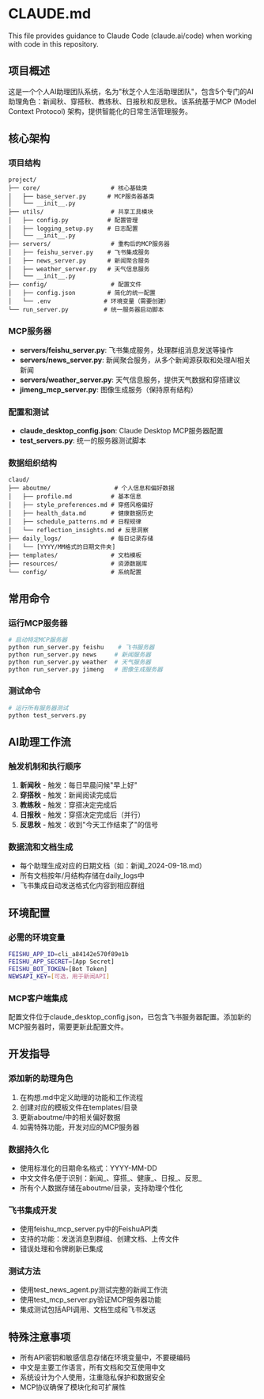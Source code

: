 # CLAUDE.md

This file provides guidance to Claude Code (claude.ai/code) when working with code in this repository.

## 项目概述

这是一个个人AI助理团队系统，名为"秋芝个人生活助理团队"，包含5个专门的AI助理角色：新闻秋、穿搭秋、教练秋、日报秋和反思秋。该系统基于MCP (Model Context Protocol) 架构，提供智能化的日常生活管理服务。

## 核心架构

### 项目结构
```
project/
├── core/                    # 核心基础类
│   ├── base_server.py      # MCP服务器基类
│   └── __init__.py
├── utils/                   # 共享工具模块
│   ├── config.py           # 配置管理
│   ├── logging_setup.py    # 日志配置
│   └── __init__.py
├── servers/                 # 重构后的MCP服务器
│   ├── feishu_server.py    # 飞书集成服务
│   ├── news_server.py      # 新闻聚合服务
│   ├── weather_server.py   # 天气信息服务
│   └── __init__.py
├── config/                  # 配置文件
│   ├── config.json         # 简化的统一配置
│   └── .env               # 环境变量（需要创建）
└── run_server.py          # 统一服务器启动脚本
```

### MCP服务器
- **servers/feishu_server.py**: 飞书集成服务，处理群组消息发送等操作
- **servers/news_server.py**: 新闻聚合服务，从多个新闻源获取和处理AI相关新闻
- **servers/weather_server.py**: 天气信息服务，提供天气数据和穿搭建议
- **jimeng_mcp_server.py**: 图像生成服务（保持原有结构）

### 配置和测试
- **claude_desktop_config.json**: Claude Desktop MCP服务器配置
- **test_servers.py**: 统一的服务器测试脚本

### 数据组织结构
```
claud/
├── aboutme/                  # 个人信息和偏好数据
│   ├── profile.md           # 基本信息
│   ├── style_preferences.md # 穿搭风格偏好
│   ├── health_data.md       # 健康数据历史
│   ├── schedule_patterns.md # 日程规律
│   └── reflection_insights.md # 反思洞察
├── daily_logs/              # 每日记录存储
│   └── [YYYY/MM格式的日期文件夹]
├── templates/               # 文档模板
├── resources/               # 资源数据库
└── config/                  # 系统配置
```

## 常用命令

### 运行MCP服务器
```bash
# 启动特定MCP服务器
python run_server.py feishu    # 飞书服务器
python run_server.py news     # 新闻服务器
python run_server.py weather  # 天气服务器
python run_server.py jimeng   # 图像生成服务器
```

### 测试命令
```bash
# 运行所有服务器测试
python test_servers.py
```

## AI助理工作流

### 触发机制和执行顺序
1. **新闻秋** - 触发：每日早晨问候"早上好"
2. **穿搭秋** - 触发：新闻阅读完成后
3. **教练秋** - 触发：穿搭决定完成后
4. **日报秋** - 触发：穿搭决定完成后（并行）
5. **反思秋** - 触发：收到"今天工作结束了"的信号

### 数据流和文档生成
- 每个助理生成对应的日期文档（如：新闻_2024-09-18.md）
- 所有文档按年/月结构存储在daily_logs中
- 飞书集成自动发送格式化内容到相应群组

## 环境配置

### 必需的环境变量
```bash
FEISHU_APP_ID=cli_a84142e570f89e1b
FEISHU_APP_SECRET=[App Secret]
FEISHU_BOT_TOKEN=[Bot Token]
NEWSAPI_KEY=[可选，用于新闻API]
```

### MCP客户端集成
配置文件位于claude_desktop_config.json，已包含飞书服务器配置。添加新的MCP服务器时，需要更新此配置文件。

## 开发指导

### 添加新的助理角色
1. 在构想.md中定义助理的功能和工作流程
2. 创建对应的模板文件在templates/目录
3. 更新aboutme/中的相关偏好数据
4. 如需特殊功能，开发对应的MCP服务器

### 数据持久化
- 使用标准化的日期命名格式：YYYY-MM-DD
- 中文文件名便于识别：新闻_、穿搭_、健康_、日报_、反思_
- 所有个人数据存储在aboutme/目录，支持助理个性化

### 飞书集成开发
- 使用feishu_mcp_server.py中的FeishuAPI类
- 支持的功能：发送消息到群组、创建文档、上传文件
- 错误处理和令牌刷新已集成

### 测试方法
- 使用test_news_agent.py测试完整的新闻工作流
- 使用test_mcp_server.py验证MCP服务器功能
- 集成测试包括API调用、文档生成和飞书发送

## 特殊注意事项

- 所有API密钥和敏感信息存储在环境变量中，不要硬编码
- 中文是主要工作语言，所有文档和交互使用中文
- 系统设计为个人使用，注重隐私保护和数据安全
- MCP协议确保了模块化和可扩展性